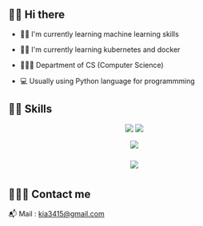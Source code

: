 ## 👋🏻 Hi there  
- ✍🏻   I'm currently learning machine learning skills
- ✍🏻   I'm currently learning kubernetes and docker

- 👩🏻‍💼   Department of CS (Computer Science)
- 💻   Usually using Python language for programmming


## 💪🏻 Skills
<p align="center">
      <img src="https://img.shields.io/badge/Python-3766AB?style=flat-square&logo=Python&logoColor=white"/>
      <img src="https://img.shields.io/badge/Kotlin-0095D5?style=flat-square&logo=kotlin&logoColor=white"/>   
</p>

<p align="center">
    <img src="https://img.shields.io/badge/Android-3DDC84?style=flat-square&logo=android&logoColor=white"/>
</p>

<div id="main" align="center">
    <img 
        src="https://github-readme-stats.vercel.app/api?username=inae-kim-99&hide=stars,contribs&count_private=true&show_icons=true"
        style="height: auto; margin-left: 20px; margin-right: 20px; padding: 10px;"/>
</div>

## 🙋🏻‍♀️ Contact me

📬 Mail : <a href="mailto:kia3415@gmail.com">kia3415@gmail.com</a>
